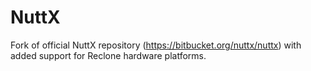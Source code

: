 # NuttX
Fork of official NuttX repository (https://bitbucket.org/nuttx/nuttx) with added support for Reclone hardware platforms.
